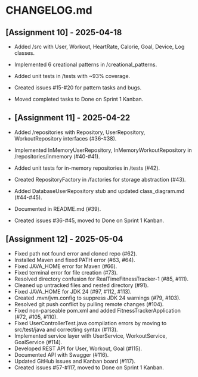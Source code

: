# CHANGELOG.md

## [Assignment 10] - 2025-04-18
- Added /src with User, Workout, HeartRate, Calorie, Goal, Device, Log classes.
- Implemented 6 creational patterns in /creational_patterns.
- Added unit tests in /tests with ~93% coverage.
- Created issues #15-#20 for pattern tasks and bugs.
- Moved completed tasks to Done on Sprint 1 Kanban.

- ## [Assignment 11] - 2025-04-22
- Added /repositories with Repository, UserRepository, WorkoutRepository interfaces (#36-#38).
- Implemented InMemoryUserRepository, InMemoryWorkoutRepository in /repositories/inmemory (#40-#41).
- Added unit tests for in-memory repositories in /tests (#42).
- Created RepositoryFactory in /factories for storage abstraction (#43).
- Added DatabaseUserRepository stub and updated class_diagram.md (#44-#45).
- Documented in README.md (#39).
- Created issues #36-#45, moved to Done on Sprint 1 Kanban.

## [Assignment 12] - 2025-05-04
- Fixed path not found error and cloned repo (#62).
- Installed Maven and fixed PATH error (#63, #64).
- Fixed JAVA_HOME error for Maven (#66).
- Fixed terminal error for file creation (#73).
- Resolved directory confusion for RealTimeFitnessTracker-1 (#85, #111).
- Cleaned up untracked files and nested directory (#91).
- Fixed JAVA_HOME for JDK 24 (#97, #112, #113).
- Created .mvn/jvm.config to suppress JDK 24 warnings (#79, #103).
- Resolved git push conflict by pulling remote changes (#104).
- Fixed non-parseable pom.xml and added FitnessTrackerApplication (#72, #105, #110).
- Fixed UserControllerTest.java compilation errors by moving to src/test/java and correcting syntax (#113).
- Implemented service layer with UserService, WorkoutService, GoalService (#114).
- Developed REST API for User, Workout, Goal (#115).
- Documented API with Swagger (#116).
- Updated GitHub issues and Kanban board (#117).
- Created issues #57-#117, moved to Done on Sprint 1 Kanban.
